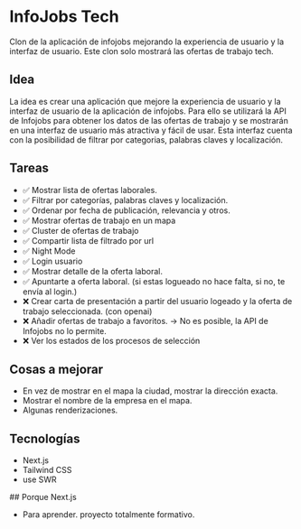 # InfoJobs Tech

Clon de la aplicación de infojobs mejorando la experiencia de usuario y la interfaz de usuario.
Este clon solo mostrará las ofertas de trabajo tech.


## Idea

La idea es crear una aplicación que mejore la experiencia de usuario y la interfaz de usuario de la aplicación de infojobs. Para ello se utilizará la API de Infojobs para obtener los datos de las ofertas de trabajo y se mostrarán en una interfaz de usuario más atractiva y fácil de usar.
Esta interfaz cuenta con la posibilidad de filtrar por categorias, palabras claves y localización.

## Tareas

- ✅ Mostrar lista de ofertas laborales.
- ✅ Filtrar por categorías, palabras claves y localización.
- ✅ Ordenar por fecha de publicación, relevancia y otros.
- ✅ Mostrar ofertas de trabajo en un mapa
- ✅ Cluster de ofertas de trabajo
- ✅ Compartir lista de filtrado por url
- ✅ Night Mode
- ✅ Login usuario
- ✅ Mostrar detalle de la oferta laboral.
- ✅ Apuntarte a oferta laboral. (si estas logueado no hace falta, si no, te envía al login.)
- ❌ Crear carta de presentación a partir del usuario logeado y la oferta de trabajo seleccionada. (con openai)
- ❌ Añadir ofertas de trabajo a favoritos. -> No es posible, la API de Infojobs no lo permite.
- ❌ Ver los estados de los procesos de selección


## Cosas a mejorar
- En vez de mostrar en el mapa la ciudad, mostrar la dirección exacta.
- Mostrar el nombre de la empresa en el mapa.
- Algunas renderizaciones.

## Tecnologías

- Next.js
- Tailwind CSS
- use SWR


## Porque Next.js

- Para aprender. proyecto totalmente formativo.
